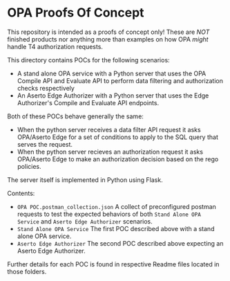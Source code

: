 # OPA Proofs Of Concept

This repository is intended as a proofs of concept only! These are *NOT* finished products nor anything more than examples on how OPA *might* handle T4 authorization requests.

This directory contains POCs for the following scenarios:
- A stand alone OPA service with a Python server that uses the OPA Compile API and Evaluate API to perform
data filtering and authorization checks respectively
- An Aserto Edge Authorizer with a Python server that uses the Edge Authorizer's Compile and Evaluate API endpoints. 

Both of these POCs behave generally the same: 
- When the python server receives a data filter API request it asks OPA/Aserto Edge for a set of conditions to apply to the SQL query that serves the request. 
- When the python server recieves an authorization request it asks OPA/Aserto Edge to make an authorization decision based on the rego policies.

The server itself is implemented in Python using Flask.

Contents:
- `OPA POC.postman_collection.json` A collect of preconfigured postman requests to test the expected behaviors of both `Stand Alone OPA Service` and `Aserto Edge Authorizer` scenarios. 
- `Stand Alone OPA Service` The first POC described above with a stand alone OPA service.
- `Aserto Edge Authorizer` The second POC described above expecting an Aserto Edge Authorizer.

Further details for each POC is found in respective Readme files located in those folders.


